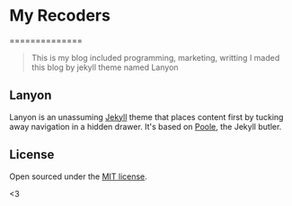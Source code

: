 # My Recoders
============== 
>This is my blog included programming, marketing, writting
I maded this blog by jekyll theme named Lanyon


## Lanyon

Lanyon is an unassuming [Jekyll](http://jekyllrb.com) theme that places content first by tucking away navigation in a hidden drawer. It's based on [Poole](http://getpoole.com), the Jekyll butler.

## License

Open sourced under the [MIT license](LICENSE.md).

<3
